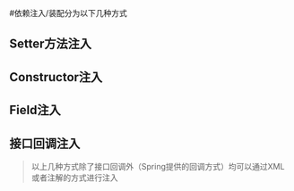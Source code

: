 #依赖注入/装配分为以下几种方式
## Setter方法注入
## Constructor注入
## Field注入
## 接口回调注入

> 以上几种方式除了接口回调外（Spring提供的回调方式）均可以通过XML或者注解的方式进行注入
